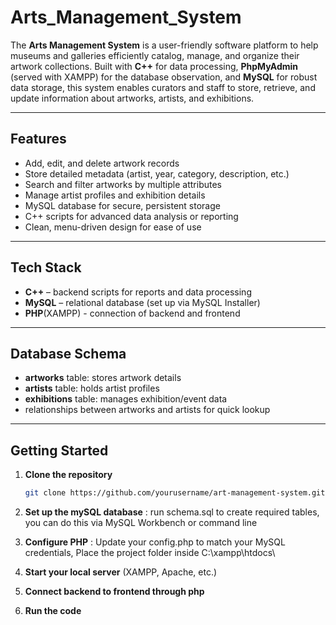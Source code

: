 # Arts_Management_System

The **Arts Management System** is a user-friendly software platform to help museums and galleries efficiently catalog, manage, and organize their artwork collections. Built with **C++** for data processing, **PhpMyAdmin** (served with XAMPP) for the database observation, and **MySQL** for robust data storage, this system enables curators and staff to store, retrieve, and update information about artworks, artists, and exhibitions.

---

## Features

- Add, edit, and delete artwork records  
- Store detailed metadata (artist, year, category, description, etc.)  
- Search and filter artworks by multiple attributes  
- Manage artist profiles and exhibition details  
- MySQL database for secure, persistent storage   
- C++ scripts for advanced data analysis or reporting  
- Clean, menu-driven design for ease of use  

---

## Tech Stack

- **C++** – backend scripts for reports and data processing   
- **MySQL** – relational database (set up via MySQL Installer)
- **PHP**(XAMPP) - connection of backend and frontend

---

##  Database Schema

- **artworks** table: stores artwork details  
- **artists** table: holds artist profiles  
- **exhibitions** table: manages exhibition/event data  
- relationships between artworks and artists for quick lookup  

---

## Getting Started

1. **Clone the repository**  
   ```bash
   git clone https://github.com/yourusername/art-management-system.git


2. **Set up the mySQL database** : run schema.sql to create required tables, you can do this via MySQL Workbench or command line

3. **Configure PHP** : Update your config.php to match your MySQL credentials, Place the project folder inside C:\xampp\htdocs\

4. **Start your local server** (XAMPP, Apache, etc.)
   
5. **Connect backend to frontend through php**

6. **Run the code**

